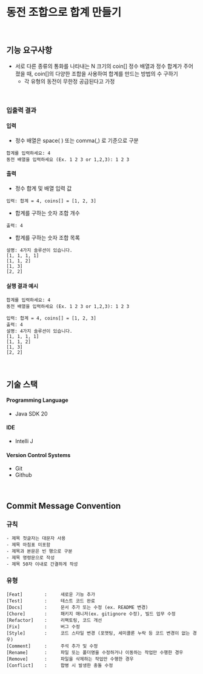 # 동전 조합으로 합계 만들기

<br>

## 기능 요구사항
- 서로 다른 종류의 통화를 나타내는 N 크기의 coin[] 정수 배열과 정수 합계가 주어졌을 때, coin[]의 다양한 조합을 사용하여 합계를 만드는 방법의 수 구하기
  - 각 유형의 동전이 무한정 공급된다고 가정

<br>

### 입출력 결과
#### 입력
- 정수 배열은 space( ) 또는 comma(,) 로 기준으로 구분
```
합계를 입력하세요: 4
동전 배열을 입력하세요 (Ex. 1 2 3 or 1,2,3): 1 2 3
```
#### 출력
- 정수 합계 및 배열 입력 값
```
입력: 합계 = 4, coins[] = [1, 2, 3]
```
- 합계를 구하는 숫자 조합 개수
```
출력: 4
```
- 합계를 구하는 숫자 조합 목록
```
설명: 4가지 솔루션이 있습니다.
[1, 1, 1, 1]
[1, 1, 2]
[1, 3]
[2, 2]
```

#### 실행 결과 예시
```
합계를 입력하세요: 4
동전 배열을 입력하세요 (Ex. 1 2 3 or 1,2,3): 1 2 3

입력: 합계 = 4, coins[] = [1, 2, 3]
출력: 4
설명: 4가지 솔루션이 있습니다.
[1, 1, 1, 1]
[1, 1, 2]
[1, 3]
[2, 2]
```

<br>

## 기술 스택
#### Programming Language
- Java SDK 20

#### IDE
- Intelli J

#### Version Control Systems
- Git
- Github

<br>

## Commit Message Convention
### 규칙
```
- 제목 첫글자는 대문자 사용
- 제목 마침표 미포함
- 제목과 본문은 빈 행으로 구분
- 제목 명령문으로 작성
- 제목 50자 이내로 간결하게 작성
```

### 유형
```
[Feat]        :     새로운 기능 추가
[Test]        :     테스트 코드 완료
[Docs]        :     문서 추가 또는 수정 (ex. README 변경)
[Chore]       :     패키지 매니저(ex. gitignore 수정), 빌드 업무 수정 
[Refactor]    :     리팩토링, 코드 개선
[Fix]         :     버그 수정
[Style]       :     코드 스타일 변경 (포맷팅, 세미콜론 누락 등 코드 변경이 없는 경우)
[Comment]     :     주석 추가 및 수정
[Rename]      :     파일 또는 폴더명을 수정하거나 이동하는 작업만 수행한 경우
[Remove]      :     파일을 삭제하는 작업만 수행한 경우
[Conflict]    :     합병 시 발생한 충돌 수정
```
